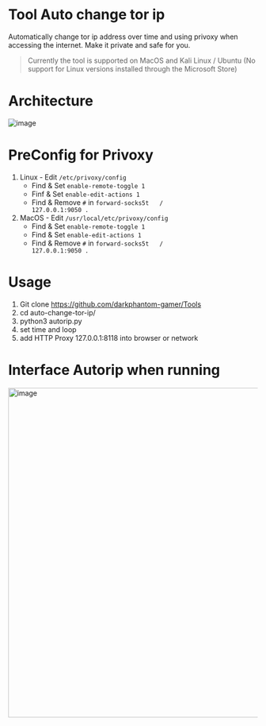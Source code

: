 # Tool Auto change tor ip
Automatically change tor ip address over time and using privoxy when accessing the internet. Make it private and safe for you.

> Currently the tool is supported on MacOS and Kali Linux / Ubuntu (No support for Linux versions installed through the Microsoft Store)

# Architecture
![image](https://user-images.githubusercontent.com/31820707/189964620-7062c280-7011-4b13-84a5-bf676e721d25.png)


# PreConfig for Privoxy
1. Linux - Edit `/etc/privoxy/config` 
    - Find & Set `enable-remote-toggle 1`
    - Finf & Set `enable-edit-actions 1`
    - Find & Remove `#` in `forward-socks5t   /               127.0.0.1:9050 .`
2. MacOS - Edit `/usr/local/etc/privoxy/config` 
    - Find & Set `enable-remote-toggle 1`
    - Find & Set `enable-edit-actions 1`
    - Find & Remove `#` in `forward-socks5t   /               127.0.0.1:9050 .`

# Usage
1. Git clone https://github.com/darkphantom-gamer/Tools
1. cd auto-change-tor-ip/
1. python3 autorip.py
1. set time and loop
1. add HTTP Proxy 127.0.0.1:8118 into browser or network

<!-- # Configure burp suite walk through browser
1. add socket 127.0.0.1:9050 into Network setting -> SOCKS Host in browser
2. On Burp Suite - Add socket 127.0.0.1:9050 into User options -> SOCKS Proxy in burp suite -->

<!-- # Configure autorip with proxychains
1. Edit `/etc/proxychains.conf` at `[ProxyList]` add `socks5 127.0.0.1 9050` -->

# Interface Autorip when running
<img width="664" alt="image" src="https://user-images.githubusercontent.com/31820707/142809533-8e1034ed-cde1-483f-a363-1749d9b6e755.png">


